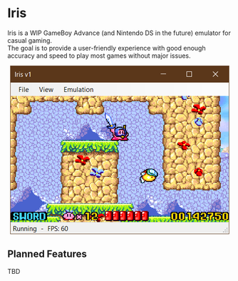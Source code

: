 # Iris

Iris is a WIP GameBoy Advance (and Nintendo DS in the future) emulator for casual gaming.<br>
The goal is to provide a user-friendly experience with good enough accuracy and speed to play most games without major issues.<br>

<p align="center">
    <img src="Screenshot.PNG"/>
</p>

## Planned Features

TBD
